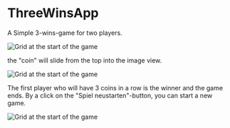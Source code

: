 # ThreeWinsApp

A Simple 3-wins-game for two players. 

![Grid at the start of the game](https://i.ibb.co/Qdpj822/board.png)

the "coin" will slide from the top into the image view.

![Grid at the start of the game](https://i.ibb.co/5sqCjxD/during-The-Game.png)

The first player who will have 3 coins in a row is the winner and the game ends. By a click on the "Spiel neustarten"-button, you can start a new game. 

![Grid at the start of the game](https://i.ibb.co/hXvsyZy/theGame.png)
